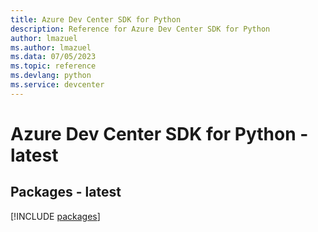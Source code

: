 ```yaml
---
title: Azure Dev Center SDK for Python
description: Reference for Azure Dev Center SDK for Python
author: lmazuel
ms.author: lmazuel
ms.data: 07/05/2023
ms.topic: reference
ms.devlang: python
ms.service: devcenter
---
```

# Azure Dev Center SDK for Python - latest
## Packages - latest
[!INCLUDE [packages](dev-center-index.md)]